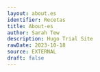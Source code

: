```yaml
---
layout: about.es
identifier: Recetas
title: About-es
author: Sarah Tew
description: Hugo Trial Site
rawDate: 2023-10-18
source: EXTERNAL
draft: false
---
```


